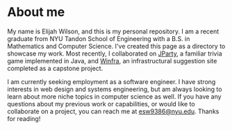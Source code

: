 # About me
<!--
- 📲 I’m currently working on an app to import charades decks from external lists. -->
My name is Elijah Wilson, and this is my personal repository. I am a recent graduate from NYU Tandon School of Engineering with a B.S. in Mathematics and Computer Science.
I've created this page as a directory to showcase my work. Most recently, I collaborated on [JParty](https://github.com/esw9386/JParty), a familiar trivia game implemented in Java, and [Winfra](https://github.com/RuthvikMukkamala/Winfra), an infrastructural suggestion site completed as a capstone project.

I am currently seeking employment as a software engineer. I have strong interests in web design and systems engineering, but am always looking to learn about more niche topics in computer science as well. If you have any questions about my previous work or capabilities, or would like to collaborate on a project, you can reach me at esw9386@nyu.edu. Thanks for reading!

<!-- - 👯 I’m looking to collaborate on ... 
- 🤔 I’m looking for help with ...
- 🌱 I’m currently learning ...
- 🧠 Interests: ...
- 💬 Ask me about ... -->
